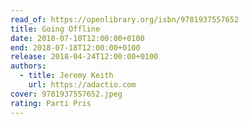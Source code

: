 ```yaml
---
read_of: https://openlibrary.org/isbn/9781937557652
title: Going Offline
date: 2018-07-10T12:00:00+0100
end: 2018-07-18T12:00:00+0100
release: 2018-04-24T12:00:00+0100
authors:
  - title: Jeremy Keith
    url: https://adactio.com
cover: 9781937557652.jpeg
rating: Parti Pris
---
```

